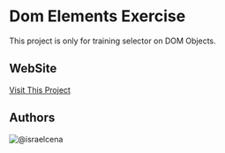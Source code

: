 # Dom Elements Exercise
This project is only for training selector on DOM Objects.

## WebSite
[Visit This Project](https://israelcena.github.io/domEvents/)

## Authors
![@israelcena](https://github.com/israelcena.png)